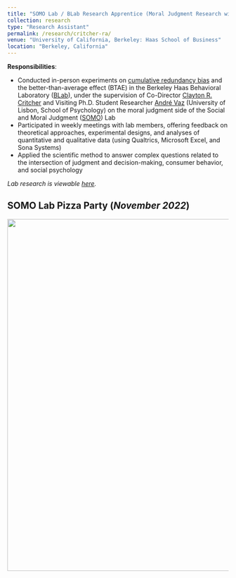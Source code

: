 ```yaml
---
title: "SOMO Lab / BLab Research Apprentice (Moral Judgment Research with Co-Director Clayton R. Critcher) (_January 2022 - December 2022_)"
collection: research
type: "Research Assistant"
permalink: /research/critcher-ra/
venue: "University of California, Berkeley: Haas School of Business"
location: "Berkeley, California"
---
```


__Responsibilities__:
- Conducted in-person experiments on [cumulative redundancy bias](https://www.researchgate.net/publication/364098141_A_Watched_Pot_Seems_Slow_to_Boil_Why_Frequent_Monitoring_Decreases_Perception_of_Progress) and the better-than-average effect (BTAE) in the Berkeley Haas Behavioral Laboratory ([BLab](https://haas.berkeley.edu/behavioral-lab/)), under the supervision of Co-Director [Clayton R. Critcher](http://claytoncritcher.squarespace.com/) and Visiting Ph.D. Student Researcher [André Vaz](https://www.researchgate.net/profile/Andre-Vaz-9) (University of Lisbon, School of Psychology) on the moral judgment side of the Social and Moral Judgment ([SOMO](https://www.somolab.org/)) Lab
- Participated in weekly meetings with lab members, offering feedback on theoretical approaches, experimental designs, and analyses of quantitative and qualitative data (using Qualtrics, Microsoft Excel, and Sona Systems)
- Applied the scientific method to answer complex questions related to the intersection of judgment and decision-making, consumer behavior, and social psychology

_Lab research is viewable [here](https://www.somolab.org/overview)._

## SOMO Lab Pizza Party (_November 2022_)
<img width="800" src="https://user-images.githubusercontent.com/100865459/210119562-c39d0d8e-0de4-4482-87be-8bd713eb4689.jpeg">
